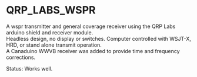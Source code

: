 # QRP_LABS_WSPR
A wspr transmitter and general coverage receiver using the QRP Labs arduino shield and receiver module.\
Headless design, no display or switches.  Computer controlled with WSJT-X, HRD, or stand alone transmit operation.\
A Canaduino WWVB receiver was added to provide time and frequency corrections.

Status:  Works well.


